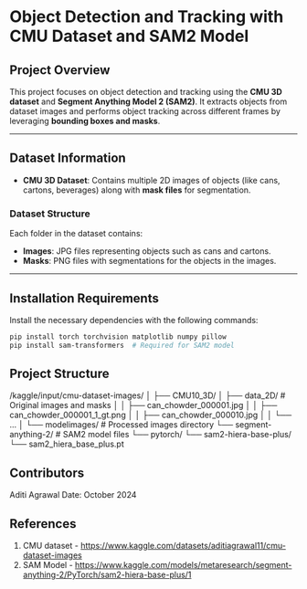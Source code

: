 # Object Detection and Tracking with CMU Dataset and SAM2 Model

## Project Overview
This project focuses on object detection and tracking using the **CMU 3D dataset** and **Segment Anything Model 2 (SAM2)**. It extracts objects from dataset images and performs object tracking across different frames by leveraging **bounding boxes and masks**.

---

## Dataset Information
- **CMU 3D Dataset**: Contains multiple 2D images of objects (like cans, cartons, beverages) along with **mask files** for segmentation.
  
### Dataset Structure
Each folder in the dataset contains:
- **Images**: JPG files representing objects such as cans and cartons.
- **Masks**: PNG files with segmentations for the objects in the images.

---

## Installation Requirements
Install the necessary dependencies with the following commands:

```bash
pip install torch torchvision matplotlib numpy pillow
pip install sam-transformers  # Required for SAM2 model
```



## Project Structure
/kaggle/input/cmu-dataset-images/ 
│
├── CMU10_3D/
│   ├── data_2D/               # Original images and masks
│   │   ├── can_chowder_000001.jpg
│   │   ├── can_chowder_000001_1_gt.png
│   │   ├── can_chowder_000010.jpg
│   │   └── ...
│   └── modelimages/           # Processed images directory
└── segment-anything-2/        # SAM2 model files
    └── pytorch/
        └── sam2-hiera-base-plus/
            └── sam2_hiera_base_plus.pt

## Contributors
Aditi Agrawal
Date: October 2024


## References
1. CMU dataset - https://www.kaggle.com/datasets/aditiagrawal11/cmu-dataset-images
2. SAM Model - https://www.kaggle.com/models/metaresearch/segment-anything-2/PyTorch/sam2-hiera-base-plus/1


